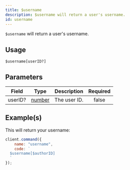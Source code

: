 ```yaml
---
title: $username
description: $username will return a user's username.
id: username
---
```


`$username` will return a user's username.

## Usage

```aoi
$username[userID?]
```

## Parameters

| Field   | Type                                                                                              | Description  | Required |
| ------- | ------------------------------------------------------------------------------------------------- | ------------ | :------: |
| userID? | [number](https://developer.mozilla.org/en-US/docs/Web/JavaScript/Reference/Global_Objects/Number) | The user ID. |  false   |

## Example(s)

This will return your username:

```javascript
client.command({
    name: "username",
    code: `
  $username[$authorID]
  `
});
```
